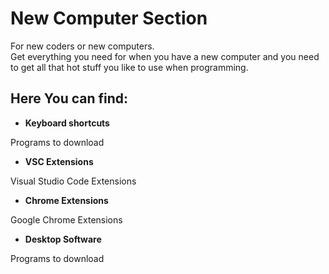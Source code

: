 # New Computer Section
For new coders or new computers.  
Get everything you need for when you have a new computer and you need to get all that hot stuff you like to use when programming.

## Here You can find:
* __Keyboard shortcuts__

Programs to download 
* __VSC Extensions__

Visual Studio Code Extensions
* __Chrome Extensions__

Google Chrome Extensions
* __Desktop Software__

Programs to download 

